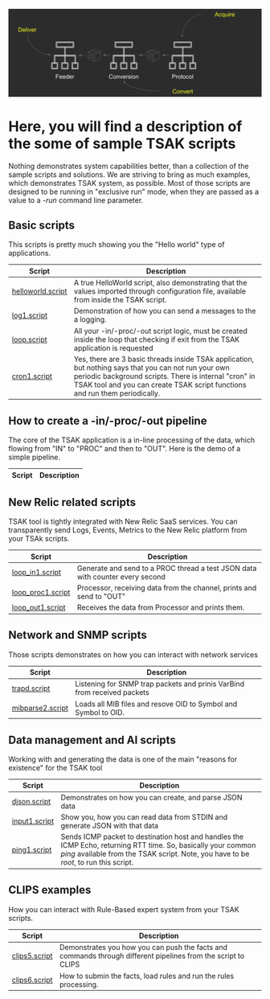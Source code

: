 ![TSAK architecture](https://github.com/newrelic-experimental/newrelic-TSAK/blob/main/documentation/images/architecture.png)

# Here, you will find a description of the some of sample TSAK scripts

Nothing demonstrates system capabilities better, than a collection of the sample scripts and solutions. We are striving to bring as much examples, which demonstrates TSAK system, as possible. Most of those scripts are designed to be running in "exclusive run" mode, when they are passed as a value to a *-run* command line parameter.

## Basic scripts

This scripts is pretty much showing you the "Hello world" type of applications.

Script | Description
----|------------
[helloworld.script](https://github.com/newrelic-experimental/newrelic-TSAK/blob/main/examples/run/helloworld.script) | A true HelloWorld script, also demonstrating that the values imported through configuration file, available from inside the TSAK script.
[log1.script](https://github.com/newrelic-experimental/newrelic-TSAK/blob/main/examples/run/log1.script) | Demonstration of how you can send a messages to the a logging.
[loop.script](https://github.com/newrelic-experimental/newrelic-TSAK/blob/main/examples/run/loop.script) | All your -in/-proc/-out script logic, must be created inside the loop that checking if exit from the TSAK application is requested
[cron1.script](https://github.com/newrelic-experimental/newrelic-TSAK/blob/main/examples/run/cron1.script) | Yes, there are 3 basic threads inside TSAk application, but nothing says that you can not run your own periodic background scripts. There is internal "cron" in TSAK tool and you can create TSAK script functions and run them periodically.

## How to create a -in/-proc/-out pipeline

The core of the TSAK application is a in-line processing of the data, which flowing from "IN" to "PROC" and then to "OUT". Here is the demo of a simple pipeline.

Script | Description
----|------------


## New Relic related scripts

TSAK tool is tightly integrated with New Relic SaaS services. You can transparently send Logs, Events, Metrics to the New Relic platform from your TSAk scripts.

Script | Description
----|------------
[loop_in1.script](https://github.com/newrelic-experimental/newrelic-TSAK/blob/main/examples/in/loop_in1.script) | Generate and send to a PROC thread a test JSON data with counter every second
[loop_proc1.script](https://github.com/newrelic-experimental/newrelic-TSAK/blob/main/examples/proc/loop_proc1.script) | Processor, receiving data from the channel, prints and send to "OUT"
[loop_out1.script](https://github.com/newrelic-experimental/newrelic-TSAK/blob/main/examples/out/loop_out1.script) | Receives the data from Processor and prints them.

## Network and SNMP scripts

Those scripts demonstrates on how you can interact with network services

Script | Description
----|------------
[trapd.script](https://github.com/newrelic-experimental/newrelic-TSAK/blob/main/examples/run/trapd.script) | Listening for SNMP trap packets and prinis VarBind from received packets
[mibparse2.script](https://github.com/newrelic-experimental/newrelic-TSAK/blob/main/examples/run/mibparse2.script) | Loads all MIB files and resove OID to Symbol and Symbol to OID.


## Data management and AI scripts

Working with and generating the data is one of the main "reasons for existence" for the TSAK tool

Script | Description
----|------------
[djson.script](https://github.com/newrelic-experimental/newrelic-TSAK/blob/main/examples/run/djson.script) | Demonstrates on how you can create, and parse JSON data
[input1.script](https://github.com/newrelic-experimental/newrelic-TSAK/blob/main/examples/run/input1.script) | Show you, how you can read data from STDIN and generate JSON with that data
[ping1.script](https://github.com/newrelic-experimental/newrelic-TSAK/blob/main/examples/run/ping1.script) | Sends ICMP packet to destination host and handles the ICMP Echo, returning RTT time. So, basically your common *ping* available from the TSAK script. Note, you have to be _root_, to run this script.


## CLIPS examples

How you can interact with Rule-Based expert system from your TSAK scripts.

Script | Description
----|------------
[clips5.script](https://github.com/newrelic-experimental/newrelic-TSAK/blob/main/examples/run/clips5.script) | Demonstrates you how you can push the facts and commands through different pipelines from the script to CLIPS
[clips6.script](https://github.com/newrelic-experimental/newrelic-TSAK/blob/main/examples/run/clips6.script) | How to submin the facts, load rules and run the rules processing.
